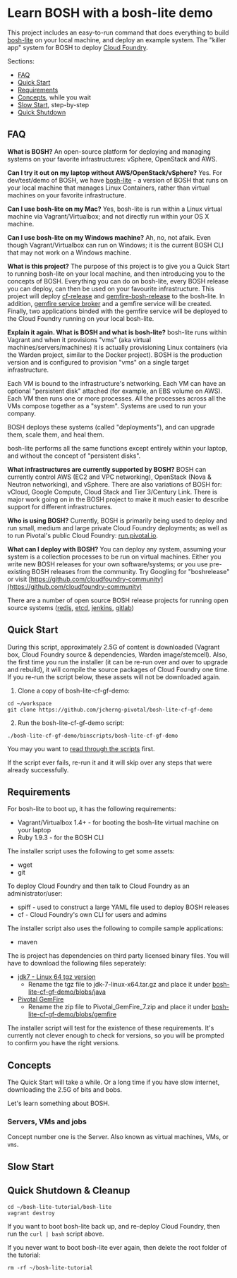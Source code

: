 # Learn BOSH with a bosh-lite demo

This project includes an easy-to-run command that does everything to build [bosh-lite](https://github.com/cloudfoundry/bosh-lite) on your local machine, and deploy an example system. The "killer app" system for BOSH to deploy [Cloud Foundry](http://www.cloudfoundry.com/).

Sections:

* [FAQ](#faq)
* [Quick Start](#quick-start)
* [Requirements](#requirements)
* [Concepts](#concepts), while you wait
* [Slow Start](#slow-start), step-by-step
* [Quick Shutdown](#quick-shutdown)

## FAQ

**What is BOSH?** An open-source platform for deploying and managing systems on your favorite infrastructures: vSphere, OpenStack and AWS.

**Can I try it out on my laptop without AWS/OpenStack/vSphere?** Yes. For dev/test/demo of BOSH, we have [bosh-lite](https://github.com/cloudfoundry/bosh-lite) - a version of BOSH that runs on your local machine that manages Linux Containers, rather than virtual machines on your favorite infrastructure.

**Can I use bosh-lite on my Mac?** Yes, bosh-lite is run within a Linux virtual machine via Vagrant/Virtualbox; and not directly run within your OS X machine.

**Can I use bosh-lite on my Windows machine?** Ah, no, not afaik. Even though Vagrant/Virtualbox can run on Windows; it is the current BOSH CLI that may not work on a Windows machine.

**What is this project?** The purpose of this project is to give you a Quick Start to running bosh-lite on your local machine, and then introducing you to the concepts of BOSH. Everything you can do on bosh-lite, every BOSH release you can deploy, can then be used on your favourite infrastructure. This project will deploy [cf-release](https://github.com/cloudfoundry/cf-release) and [gemfire-bosh-release](https://github.com/jcherng-pivotal/gemfire-bosh-release) to the bosh-lite. In addition, [gemfire service broker](https://github.com/jcherng-pivotal/cloudfoundry-brokers) and a gemfire service will be created. Finally, two applications binded with the gemfire service will be deployed to the Cloud Foundry running on your local bosh-lite.

**Explain it again. What is BOSH and what is bosh-lite?** bosh-lite runs within Vagrant and when it provisions "vms" (aka virtual machines/servers/machines) it is actually provisioning Linux containers (via the Warden project, similar to the Docker project). BOSH is the production version and is configured to provision "vms" on a single target infrastructure.

Each VM is bound to the infrastructure's networking. Each VM can have an optional "persistent disk" attached (for example, an EBS volume on AWS). Each VM then runs one or more processes. All the processes across all the VMs compose together as a "system". Systems are used to run your company.

BOSH deploys these systems (called "deployments"), and can upgrade them, scale them, and heal them.

bosh-lite performs all the same functions except entirely within your laptop, and without the concept of "persistent disks".

**What infrastructures are currently supported by BOSH?** BOSH can currently control AWS (EC2 and VPC networking), OpenStack (Nova & Neutron networking), and vSphere. There are also variations of BOSH for: vCloud, Google Compute, Cloud Stack and Tier 3/Century Link. There is major work going on in the BOSH project to make it much easier to describe support for different infrastructures.

**Who is using BOSH?** Currently, BOSH is primarily being used to deploy and run small, medium and large private Cloud Foundry deployments; as well as to run Pivotal's public Cloud Foundry: [run.pivotal.io](https://run.pivotal.io).

**What can I deploy with BOSH?** You can deploy any system, assuming your system is a collection processes to be run on virtual machines. Either you write new BOSH releases for your own software/systems; or you use pre-existing BOSH releases from the community. Try Googling for "boshrelease" or visit [https://github.com/cloudfoundry-community](https://github.com/cloudfoundry-community)

There are a number of open source BOSH release projects for running open source systems ([redis](https://github.com/cloudfoundry-community/redis-boshrelease), [etcd](https://github.com/cloudfoundry-community/etcd-boshrelease), [jenkins](https://github.com/cloudfoundry-community/jenkins-boshrelease), [gitlab](https://github.com/drnic/gitlab-boshrelease))

## Quick Start

During this script, approximately 2.5G of content is downloaded (Vagrant box, Cloud Foundry source & dependencies, Warden image/stemcell). Also, the first time you run the installer (it can be re-run over and over to upgrade and rebuild), it will compile the source packages of Cloud Foundry one time. If you re-run the script below, these assets will not be downloaded again.

1. Clone a copy of bosh-lite-cf-gf-demo:
  ```
  cd ~/workspace
  git clone https://github.com/jcherng-pivotal/bosh-lite-cf-gf-demo
  ```

2. Run the bosh-lite-cf-gf-demo script:
  ```
  ./bosh-lite-cf-gf-demo/binscripts/bosh-lite-cf-gf-demo
  ```

You may you want to [read through the scripts](https://github.com/jcherng-pivotal/bosh-lite-cf-gf-demo/tree/master/binscripts) first.

If the script ever fails, re-run it and it will skip over any steps that were already successfully.

## Requirements

For bosh-lite to boot up, it has the following requirements:

* Vagrant/Virtualbox 1.4+ - for booting the bosh-lite virtual machine on your laptop
* Ruby 1.9.3 - for the BOSH CLI

The installer script uses the following to get some assets:

* wget
* git

To deploy Cloud Foundry and then talk to Cloud Foundry as an administrator/user:

* spiff - used to construct a large YAML file used to deploy BOSH releases
* cf - Cloud Foundry's own CLI for users and admins

The installer script also uses the following to compile sample applications:

* maven

The is project has dependencies on third party licensed binary files. You will have to download the following files seperately:

* [jdk7 - Linux 64 tgz version](http://www.oracle.com/technetwork/java/javase/downloads/jdk7-downloads-1880260.html)
   - Rename the tgz file to jdk-7-linux-x64.tar.gz and place it under [bosh-lite-cf-gf-demo/blobs/java](https://github.com/jcherng-pivotal/bosh-lite-cf-gf-demo/tree/master/blobs/java)
* [Pivotal GemFire](https://network.gopivotal.com/products/pivotal-gemfire)
   - Rename the zip file to Pivotal_GemFire_7.zip and place it under [bosh-lite-cf-gf-demo/blobs/gemfire](https://github.com/jcherng-pivotal/bosh-lite-cf-gf-demo/tree/master/blobs/gemfire)

The installer script will test for the existence of these requirements. It's currently not clever enough to check for versions, so you will be prompted to confirm you have the right versions.

## Concepts

The Quick Start will take a while. Or a long time if you have slow internet, downloading the 2.5G of bits and bobs.

Let's learn something about BOSH.

### Servers, VMs and jobs

Concept number one is the Server. Also known as virtual machines, VMs, or `vms`.

## Slow Start



## Quick Shutdown & Cleanup

```
cd ~/bosh-lite-tutorial/bosh-lite
vagrant destroy
```

If you want to boot bosh-lite back up, and re-deploy Cloud Foundry, then run the `curl | bash` script above.

If you never want to boot bosh-lite ever again, then delete the root folder of the tutorial:

```
rm -rf ~/bosh-lite-tutorial
```

